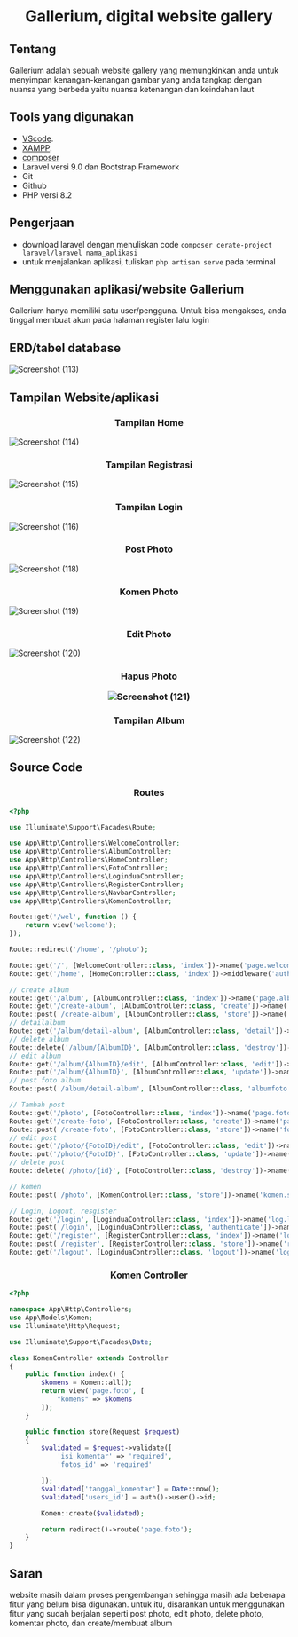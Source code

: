 <h1 align="center">Gallerium, digital website gallery</h1>

## Tentang
<p>Gallerium adalah sebuah website gallery yang memungkinkan anda untuk menyimpan kenangan-kenangan gambar yang anda tangkap dengan nuansa yang berbeda yaitu nuansa ketenangan dan keindahan laut</p>

## Tools yang digunakan

- [VScode](https://code.visualstudio.com/download).
- [XAMPP](https://www.apachefriends.org/download.html).
- [composer](https://getcomposer.org/download/)
- Laravel versi 9.0 dan Bootstrap Framework
- Git
- Github
- PHP versi 8.2
  
## Pengerjaan
- download laravel dengan menuliskan code `composer cerate-project laravel/laravel nama_aplikasi`
- untuk menjalankan aplikasi, tuliskan `php artisan serve` pada terminal

## Menggunakan aplikasi/website Gallerium
Gallerium hanya memiliki satu user/pengguna. Untuk bisa mengakses, anda tinggal membuat akun pada halaman register lalu login

## ERD/tabel database
![Screenshot (113)](https://github.com/aaanddin/GalleryUkk/assets/140687214/46138429-6b84-412a-a357-055178dc5c2b)




## Tampilan Website/aplikasi
<h3 align="center">Tampilan Home</h3>

![Screenshot (114)](https://github.com/aaanddin/GalleryUkk/assets/140687214/877fa60e-3080-47eb-81eb-fb8f05d14250) 
<h3 align="center">Tampilan Registrasi</h3>

![Screenshot (115)](https://github.com/aaanddin/GalleryUkk/assets/140687214/1dcf8e6f-703d-4dfa-ba80-ce5903a9dcdf) 
<h3 align="center">Tampilan Login</h3>

![Screenshot (116)](https://github.com/aaanddin/GalleryUkk/assets/140687214/8a919d98-849a-4d0e-b280-908594203471) 
<h3 align="center">Post Photo</h3>

![Screenshot (118)](https://github.com/aaanddin/GalleryUkk/assets/140687214/adf7b6c0-d417-4ce8-86f6-e2f190731a4f) 
<h3 align="center">Komen Photo</h3>

![Screenshot (119)](https://github.com/aaanddin/GalleryUkk/assets/140687214/ab8e3cb0-dd58-4fc9-b36a-1d0521ecd846) 
<h3 align="center">Edit Photo</h3>

![Screenshot (120)](https://github.com/aaanddin/GalleryUkk/assets/140687214/f42dfe45-8075-43cf-9311-26582c441a1a)
<h3 align="center">Hapus Photo</<3>

![Screenshot (121)](https://github.com/aaanddin/GalleryUkk/assets/140687214/543f627e-0783-4467-b6eb-bf234b127018)
<h3 align="center">Tampilan Album</h3>

![Screenshot (122)](https://github.com/aaanddin/GalleryUkk/assets/140687214/22a494d8-0fce-4828-b35f-44c3f0a6d788) 



## Source Code
<h3 align="center">Routes</h3>

```php
<?php

use Illuminate\Support\Facades\Route;

use App\Http\Controllers\WelcomeController;
use App\Http\Controllers\AlbumController;
use App\Http\Controllers\HomeController;
use App\Http\Controllers\FotoController;
use App\Http\Controllers\LoginduaController;
use App\Http\Controllers\RegisterController;
use App\Http\Controllers\NavbarController;
use App\Http\Controllers\KomenController;

Route::get('/wel', function () {
    return view('welcome');
});

Route::redirect('/home', '/photo');

Route::get('/', [WelcomeController::class, 'index'])->name('page.welcome')->middleware('guest');
Route::get('/home', [HomeController::class, 'index'])->middleware('auth');

// create album
Route::get('/album', [AlbumController::class, 'index'])->name('page.album')->middleware('auth');
Route::get('/create-album', [AlbumController::class, 'create'])->name('page.albumaction.create')->middleware('auth');
Route::post('/create-album', [AlbumController::class, 'store'])->name('album.store');
// detailalbum
Route::get('/album/detail-album', [AlbumController::class, 'detail'])->name('page.albumaction.detail')->middleware('auth');
// delete album
Route::delete('/album/{AlbumID}', [AlbumController::class, 'destroy'])->name('album.destroy');
// edit album
Route::get('/album/{AlbumID}/edit', [AlbumController::class, 'edit'])->name('album.edit');
Route::put('/album/{AlbumID}', [AlbumController::class, 'update'])->name('album.update');
// post foto album
Route::post('/album/detail-album', [AlbumController::class, 'albumfoto'])->name('album.albumfoto');

// Tambah post
Route::get('/photo', [FotoController::class, 'index'])->name('page.foto')->middleware('auth');
Route::get('/create-foto', [FotoController::class, 'create'])->name('page.fotoaction.create')->middleware('auth');
Route::post('/create-foto', [FotoController::class, 'store'])->name('foto.store');
// edit post
Route::get('/photo/{FotoID}/edit', [FotoController::class, 'edit'])->name('foto.edit')->middleware('auth');
Route::put('/photo/{FotoID}', [FotoController::class, 'update'])->name('foto.update')->middleware('auth');
// delete post
Route::delete('/photo/{id}', [FotoController::class, 'destroy'])->name('foto.destroy')->middleware('auth');

// komen
Route::post('/photo', [KomenController::class, 'store'])->name('komen.store')->middleware('auth');

// Login, Logout, resgister
Route::get('/login', [LoginduaController::class, 'index'])->name('log.login')->middleware('guest');
Route::post('/login', [LoginduaController::class, 'authenticate'])->name('login.authenticate');
Route::get('/register', [RegisterController::class, 'index'])->name('log.register')->middleware('guest');
Route::post('/register', [RegisterController::class, 'store'])->name('register.store');
Route::get('/logout', [LoginduaController::class, 'logout'])->name('login.logout');
```
<h3 align="center">Komen Controller</h3>

```php
<?php

namespace App\Http\Controllers;
use App\Models\Komen;
use Illuminate\Http\Request;

use Illuminate\Support\Facades\Date;

class KomenController extends Controller
{
    public function index() {
        $komens = Komen::all();
        return view('page.foto', [
            "komens" => $komens
        ]);
    }

    public function store(Request $request)
    {
        $validated = $request->validate([
            'isi_komentar' => 'required',
            'fotos_id' => 'required'

        ]);
        $validated['tanggal_komentar'] = Date::now();
        $validated['users_id'] = auth()->user()->id;

        Komen::create($validated);

        return redirect()->route('page.foto');
    }
}
```


## Saran
website masih dalam proses pengembangan sehingga masih ada beberapa fitur yang belum bisa digunakan. untuk itu, disarankan untuk menggunakan fitur yang sudah berjalan seperti post photo, edit photo, delete photo, komentar photo, dan create/membuat album




